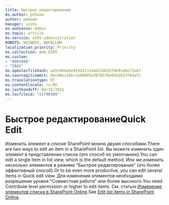 ```yaml
---
title: Быстрое редактирование
ms.author: pebaum
author: pebaum
manager: scotv
ms.audience: Admin
ms.topic: article
ms.service: o365-administration
ROBOTS: NOINDEX, NOFOLLOW
localization_priority: Priority
ms.collection: Adm_O365
ms.custom:
- "9003088"
- "5841"
ms.openlocfilehash: aa5c60bebe9192d17a34615d635f8691d6e72e87
ms.sourcegitcommit: 8bc60ec34bc1e40685e3976576e04a2623f63a7c
ms.translationtype: HT
ms.contentlocale: ru-RU
ms.lasthandoff: 04/15/2021
ms.locfileid: "51790309"
---
```

# <a name="quick-edit"></a><span data-ttu-id="30035-102">Быстрое редактирование</span><span class="sxs-lookup"><span data-stu-id="30035-102">Quick Edit</span></span>

<span data-ttu-id="30035-103">Изменить элемент в списке SharePoint можно двумя способами.</span><span class="sxs-lookup"><span data-stu-id="30035-103">There are two ways to edit an item in a SharePoint list.</span></span> <span data-ttu-id="30035-104">Вы можете изменить один элемент в представлении списка (это способ по умолчанию).</span><span class="sxs-lookup"><span data-stu-id="30035-104">You can edit a single item in list view, which is the default method.</span></span> <span data-ttu-id="30035-105">Или же изменить несколько элементов в режиме "Быстрое редактирование" (это более эффективный способ).</span><span class="sxs-lookup"><span data-stu-id="30035-105">Or to be even more productive, you can edit several items in Quick edit view.</span></span> <span data-ttu-id="30035-106">Для изменения элементов необходимо разрешение уровня "Совместная работа" или более высокого.</span><span class="sxs-lookup"><span data-stu-id="30035-106">You need Contribute level permission or higher to edit items.</span></span> <span data-ttu-id="30035-107">См. статью [Изменение элементов списка в SharePoint Online](https://support.microsoft.com/office/dac1a1c3-a80b-4082-ba57-715cf613d0f7).</span><span class="sxs-lookup"><span data-stu-id="30035-107">See [Edit list items in SharePoint Online](https://support.microsoft.com/office/dac1a1c3-a80b-4082-ba57-715cf613d0f7).</span></span>
